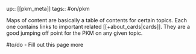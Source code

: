 up:: [[pkm_meta]]
tags:: #on/pkm 

Maps of content are basically a table of contents for certain topics.
Each one contains links to important related [[+about_cards|cards]].
They are a good jumping off point for the PKM on any given topic.

#to/do - Fill out this page more